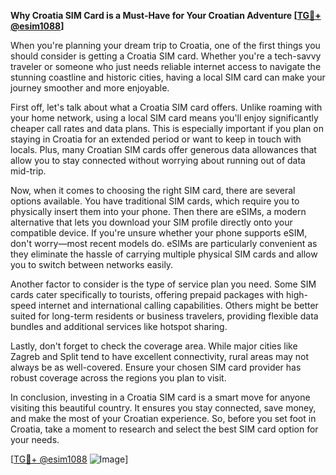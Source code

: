 **Why Croatia SIM Card is a Must-Have for Your Croatian Adventure [[TG💪+ @esim1088](https://t.me/s/esim1088)]**

When you're planning your dream trip to Croatia, one of the first things you should consider is getting a Croatia SIM card. Whether you're a tech-savvy traveler or someone who just needs reliable internet access to navigate the stunning coastline and historic cities, having a local SIM card can make your journey smoother and more enjoyable.

First off, let's talk about what a Croatia SIM card offers. Unlike roaming with your home network, using a local SIM card means you'll enjoy significantly cheaper call rates and data plans. This is especially important if you plan on staying in Croatia for an extended period or want to keep in touch with locals. Plus, many Croatian SIM cards offer generous data allowances that allow you to stay connected without worrying about running out of data mid-trip.

Now, when it comes to choosing the right SIM card, there are several options available. You have traditional SIM cards, which require you to physically insert them into your phone. Then there are eSIMs, a modern alternative that lets you download your SIM profile directly onto your compatible device. If you're unsure whether your phone supports eSIM, don't worry—most recent models do. eSIMs are particularly convenient as they eliminate the hassle of carrying multiple physical SIM cards and allow you to switch between networks easily.

Another factor to consider is the type of service plan you need. Some SIM cards cater specifically to tourists, offering prepaid packages with high-speed internet and international calling capabilities. Others might be better suited for long-term residents or business travelers, providing flexible data bundles and additional services like hotspot sharing.

Lastly, don't forget to check the coverage area. While major cities like Zagreb and Split tend to have excellent connectivity, rural areas may not always be as well-covered. Ensure your chosen SIM card provider has robust coverage across the regions you plan to visit.

In conclusion, investing in a Croatia SIM card is a smart move for anyone visiting this beautiful country. It ensures you stay connected, save money, and make the most of your Croatian experience. So, before you set foot in Croatia, take a moment to research and select the best SIM card option for your needs.

[[TG💪+ @esim1088](https://t.me/s/esim1088) ![Image](https://i.postimg.cc/Y0z9fWf4/image.png)]
